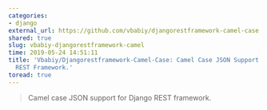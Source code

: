 ```yaml
---
categories:
- django
external_url: https://github.com/vbabiy/djangorestframework-camel-case
shared: true
slug: vbabiy-djangorestframework-camel
time: 2019-05-24 14:51:11
title: 'Vbabiy/Djangorestframework-Camel-Case: Camel Case JSON Support for Django
  REST Framework.'
toread: true
---
```


> Camel case JSON support for Django REST framework.
